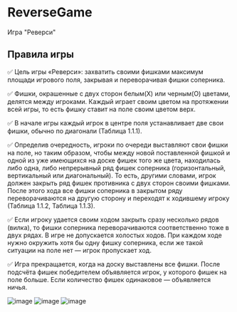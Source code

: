 # ReverseGame
Игра "Реверси"
## Правила игры
:white_check_mark: Цель игры «Реверси»: захватить своими фишками максимум площади игрового поля, закрывая и переворачивая фишки соперника.

:white_check_mark: Фишки, окрашенные с двух сторон белым(Х) или черным(О) цветами, делятся между игроками. Каждый играет своим цветом на протяжении всей игры, то есть фишку ставит на поле своим цветом верх. 

:white_check_mark: В начале игры каждый игрок в центре поля устанавливает две свои фишки, обычно по диагонали (Таблица 1.1.1).

:white_check_mark: Определив очередность, игроки по очереди выставляют свои фишки на поле, но таким образом, чтобы между новой поставленной фишкой и одной из уже имеющихся на доске фишек того же цвета, находилась либо одна, либо непрерывный ряд фишек соперника (горизонтальный, вертикальный или диагональный). То есть, другими словами, игрок должен закрыть ряд фишек противника с двух сторон своими фишками. После этого хода все фишки соперника в закрытом ряду переворачиваются на другую сторону и переходят к ходившему игроку (Таблица 1.1.2, Таблица 1.1.3).

:white_check_mark: Если игроку удается своим ходом закрыть сразу несколько рядов (вилка), то фишки соперника переворачиваются соответственно тоже в двух рядах. В игре не допускается холостых ходов. При каждом ходе нужно окружить хотя бы одну фишку соперника, если же такой ситуации на поле нет — игрок пропускает ход.

:white_check_mark: Игра прекращается, когда на доску выставлены все фишки. После подсчёта фишек победителем объявляется игрок, у которого фишек на поле больше. Если количество фишек одинаковое — объявляется ничья.

![image](https://user-images.githubusercontent.com/77924200/236803510-8c6b0f1d-6b56-4ff1-9160-17fa29f9b392.png)
![image](https://user-images.githubusercontent.com/77924200/236803549-57e39785-50a4-4908-be3f-684c1be667e3.png)
![image](https://user-images.githubusercontent.com/77924200/236803591-f96ad7c8-0264-482d-bb03-551f01bad2b1.png)



